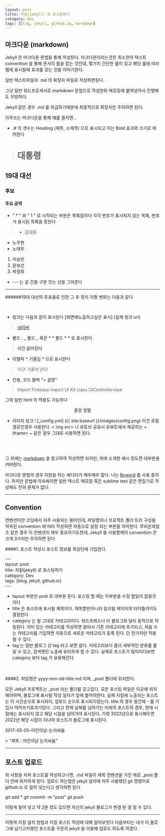 ```yaml
---
layout: post
title: 지킬(jekyll) 로 포스팅하기
category: Dev
tags: [blog, jekyll, github.io, markdown]
---
```


## 마크다운 (markdown)

Jekyll 은 마크다운 문법을 통해 작성된다. 마크다운이라는것은 최소한의 텍스트 convention 을 통해 문서의 틀을 잡는 것인데, 몇가지 간단한 룰이 있고 해당 룰에 따라 웹에 표시될때 효과를 갖는 것을 이야기한다.

일반 텍스트파일과 .md 의 확장자 파일로 작성하면된다. 

그냥 일반 워드프로세서로 markdown 문법으로 작성한뒤 메모장에 붙여넣어서 진행해도 무방하다.

Jekyll 같은 경우 .md 를 취급하기때문에 최종적으로 확장자만 주의하면 된다.

자주쓰는 마크다운을 통해 예를 들자면...

* .# 의 갯수는 Heading (제목, 소제목) 으로 표시되고 이는 Bold 효과와 크기로 제어된다

> # 대통령
## 19대 대선
### 후보
#### 주요 공약

* " * " 와 " 1 " 로 시작되는 부분은 목록점이다 각각 번호가 표시되지 않는 목록, 번호가 표시된 목록을 뜻한다

>* 김대중
* 노무현
* 노태우
1. 이승만
2. 윤보선
3. 박정희

* --- 는 글 간을 구분 짓는 선을 그어준다 

---
######19대 대선의 투표율로 인한 그 후 정치 지형 변화는 다음과 같다 

<br>


* 링크는 다음과 같이 표시된다 [화면에노출하고싶은 표시] (실제 링크 url)

> [네이버](www.naver.com)

* 볼드 : _ 볼드 _ 혹은 * * 볼드 * * 로 표시한다

> **이건 굵어진다**

* 이탤릭 * 기울임 * 으로 표시한다

> *이건 기울어 진다*

* 인용, 코드 블럭 "> 설명"

> import Firebase
import UI Kit
class UIControllerview

그외 일반 html 의 적용도 가능하다

<center> 중앙 정렬 </center>


* 이미지 링크 ! [_config.yml] ({{ site.baseurl }}/images/config.png) 이건 로컬 경로인경우 사용한다. < img src> 나 유튜브 공유시 유뷰트에서 제공하는 < iframe> ~ 같은 경우 그대로 사용하면 된다.

<br>
<br>

그 외에는 [markdown](https://namu.wiki/w/마크다운) 을 참고하여 작성하면 되지만, 위에 소개한 예시 정도면 대부분을 커버한다.

마크다운 문법의 경우 지원을 하는 에디터가 매우매우 많다. 나는 [Byword](https://bywordapp.com) 를 사용 중이다. 하지만 문법에 익숙해지면 일반 텍스트 메모장 혹은 sublime text 같은 편집기로 작성해도 전혀 문제가 없다.


-----


## Convention 

컨벤션이란 코딩에서 자주 사용되는 용어인데, 파일명이나 프로젝트 폴더 트리 구성을 약속된 convention 에 따라 작성하면 자동으로 설정 되는 부분을 의미한다. 루비온레일즈 같은 경우 이 컨벤션이 매우 중요하기도한데, Jekyll 을 사용할때의 convention 은 크게 3가지만 주의하면 된다

####1. 포스트 작성시 포스트 정보를 최상단에 기입한다. 

<p>---<br>
layout: post<br>
title: 지킬(jekyll) 로 포스팅하기<br>
category: Dev<br>
tags: [blog, jekyll, github.io]<br>
---<br> </p>


* layout 부분은 post 로 대부분 둔다. 포스팅 할 때는 이부분을 수정 할일이 없을것이다
* title 은 포스트에 표시될 제목이다. 제목뿐만아니라 링크될 페이지의 타이틀까지도 결정한다
* category 는 말 그대로 카테고리이다. 워드프레스나 타 블로그와 달리 동적으로 작동된다. 이미 있는 카테고리를 작성하면 알아서 기존 카테고리에 추가되고, 처음 쓰는 카테고리를 기입하면 자동으로 새로운 카테고리가 등록 된다. 단 한가지만 적용 될 수 있다.
* tag 는 일반 블로그 상 tag 라고 보면 쉽다. 카테고리보다 좀더 세부적인 분류를 붙일 수 있고, 검색엔진 노출에 유리하게 할 수 있다. 실제로 포스트가 많아지다보면 category 보다 tag 가 유용해진다.
<br>
<br>
####2. 파일명은 yyyy-mm-dd-title.md 이며, _post 폴더에 위치한다.

모든 Jekyll 프로젝트는 _post 라는 폴더를 갖고있다. 모든 포스팅 파일은 이곳에 위치해야하며, 블로그에 표시될 작성 일자가 앞에 붙어야한다. 실제 지킬에 노출되는 포스트는 이 시간순으로 표시되지, 업로드 순으로 표시되지않는다. title 의 경우 중간에 - 를 기입시 띄어쓰기효과가있다. 그리고 현재 날짜를 넘어가는 미래의 포스트의 경우, 현재 시점에는 표시되지 않고 해당 시점을 넘어가야 표시된다. 가령 2022년으로 표시해두면 2022년 해당 시점이 지나야 포스트가 블로그에 표시된다.

<p> 2017-05-05-어린이날-눈치싸움 </p>
> "제목 : 어린이날 눈치싸움"

---

## 포스트 업로드 

위 사항을 지켜 포스트를 작성하고나면, .md 파일이 제목 컨벤션을 가진 채로 _post 폴더 안에 위치하게 된다. 업로드 하는법은 jekyll 설치때 자주 사용했던 git 명령어로 github.io 로 밀어 넣는다고 생각하면 된다

git add *
git commit -m "post"
git push


이렇게 밀어 넣고 약 2분 정도 있으면 자신의 jekyll 블로그가 변경 된 걸 알 수 있다.

--- 


이렇게 지킬 설치 방법과 지킬 포스트 작성에 대해 알아보앗다 다음부터는 내가 이 블로그에 남기고자했던 포스트를 꾸준히 jekyll 을 이용해 업로드 하도록 하겠다.